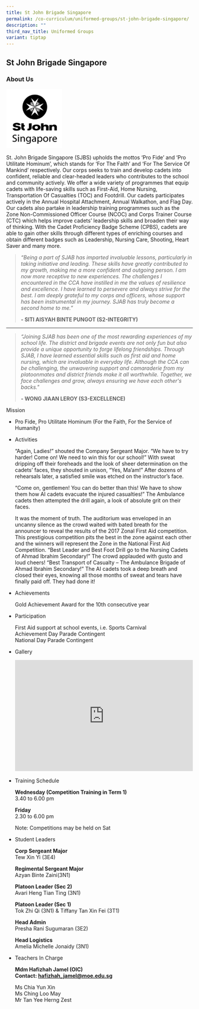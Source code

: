 ```yaml
---
title: St John Brigade Singapore
permalink: /co-curriculum/uniformed-groups/st-john-brigade-singapore/
description: ""
third_nav_title: Uniformed Groups
variant: tiptap
---
```

<h2>St John Brigade Singapore</h2>
<h3>About Us</h3>
<div class="isomer-image-wrapper">
<img style="width: 30%;" height="auto" width="100%" src="/images/sjbs.png">
</div>
<p>St. John Brigade Singapore (SJBS) upholds the mottos ‘Pro Fide’ and ‘Pro
Utilitate Hominum’, which stands for ‘For The Faith’ and ‘For The Service
Of Mankind’ respectively. Our corps seeks to train and develop cadets into
confident, reliable and clear-headed leaders who contributes to the school
and community actively. We offer a wide variety of programmes that equip
cadets with life-saving skills such as First-Aid, Home Nursing, Transportation
Of Casualties (TOC) and Footdrill. Our cadets participates actively in
the Annual Hospital Attachment, Annual Walkathon, and Flag Day. Our cadets
also partake in leadership training programmes such as the Zone Non-Commissioned
Officer Course (NCOC) and Corps Trainer Course (CTC) which helps improve
cadets’ leadership skills and broaden their way of thinking. With the Cadet
Proficiency Badge Scheme (CPBS), cadets are able to gain other skills through
different types of enriching courses and obtain different badges such as
Leadership, Nursing Care, Shooting, Heart Saver and many more.</p>
<blockquote>
<p><em>“Being a part of SJAB has imparted invaluable lessons, particularly in taking initiative and leading. These skills have greatly contributed to my growth, making me a more confident and outgoing person. I am now more receptive to new experiences. The challenges I encountered in the CCA have instilled in me the values of resilience and excellence. I have learned to persevere and always strive for the best. I am deeply grateful to my corps and officers, whose support has been instrumental in my journey. SJAB has truly become a second home to me.” </em>
</p>
<p><strong>- SITI AISYAH BINTE PUNGOT (S2-INTEGRITY)</strong>
</p>
</blockquote>
<p></p>
<hr>
<p></p>
<blockquote>
<p><em>“Joining SJAB has been one of the most rewarding experiences of my school life. The district and brigade events are not only fun but also provide a unique opportunity to forge lifelong friendships. Through SJAB, I have learned essential skills such as first aid and home nursing, which are invaluable in everyday life. Although the CCA can be challenging, the unwavering support and camaraderie from my platoonmates and district friends make it all worthwhile. Together, we face challenges and grow, always ensuring we have each other's backs."</em> 
</p>
<p><strong>- WONG JIAAN LEROY (S3-EXCELLENCE)</strong>
</p>
</blockquote>
<p></p>
<p>Mission</p>
<ul>
<li>
<p>Pro Fide, Pro Utilitate Hominum (For the Faith, For the Service of Humanity)</p>
</li>
<li>
<p>Activities</p>
<p>“Again, Ladies!” shouted the Company Sergeant Major. “We have to try harder!
Come on! We need to win this for our school!” With sweat dripping off their
foreheads and the look of sheer determination on the cadets’ faces, they
shouted in unison, “Yes, Ma’am!” After dozens of rehearsals later, a satisfied
smile was etched on the instructor’s face.</p>
<p>“Come on, gentlemen! You can do better than this! We have to show them
how AI cadets evacuate the injured casualties!” The Ambulance cadets then
attempted the drill again, a look of absolute grit on their faces.</p>
<p>It was the moment of truth. The auditorium was enveloped in an uncanny
silence as the crowd waited with bated breath for the announcer to reveal
the results of the 2017 Zonal First Aid competition. This prestigious competition
pits the best in the zone against each other and the winners will represent
the Zone in the National First Aid Competition. “Best Leader and Best Foot
Drill go to the Nursing Cadets of Ahmad Ibrahim Secondary!” The crowd applauded
with gusto and loud cheers! “Best Transport of Casualty – The Ambulance
Brigade of Ahmad Ibrahim Secondary!” The AI cadets took a deep breath and
closed their eyes, knowing all those months of sweat and tears have finally
paid off. They had done it!</p>
</li>
<li>
<p>Achievements</p>
<p>Gold Achievement Award for the 10th consecutive year</p>
</li>
<li>
<p>Participation</p>
<p>First Aid support at school events, i.e. Sports Carnival
<br>Achievement Day Parade Contingent
<br>National Day Parade Contingent</p>
</li>
<li>
<p>Gallery</p>
<div class="iframe-wrapper">
<iframe height="299" width="480" allowfullscreen="true" frameborder="0" src="https://docs.google.com/presentation/d/e/2PACX-1vQfdbK7NXIudaT_0LZX-s82NlqE3DDJIv-tjTF8CBWjhPhKUFiOHq87NAD_b66gWIScYDm-sDM3gCNZ/embed?start=false&amp;loop=false&amp;delayms=5000"></iframe>
</div>
</li>
<li>
<p>Training Schedule</p>
<p><strong>Wednesday (Competition Training in Term 1)<br></strong>3.40 to
6.00 pm</p>
<p><strong>Friday<br></strong>2.30 to 6.00 pm</p>
<p>Note: Competitions may be held on Sat</p>
</li>
<li>
<p>Student Leaders</p>
<p><strong>Corp Sergeant Major<br></strong>Tew Xin Yi (3E4)</p>
<p><strong>Regimental Sergeant Major<br></strong>Azyan Binte Zaini(3N1)</p>
<p><strong>Platoon Leader (Sec 2)<br></strong>Avari Heng Tian Ting&nbsp;(3N1)</p>
<p><strong>Platoon Leader (Sec 1)<br></strong>Tok Zhi Qi&nbsp;(3N1) &amp;&nbsp;Tiffany
Tan Xin Fei (3T1)</p>
<p><strong>Head Admin<br></strong>Presha Rani Sugumaran&nbsp;(3E2)</p>
<p><strong>Head Logistics<br></strong>Amelia Michelle Jonaidy (3N1)</p>
</li>
<li>
<p>Teachers In Charge</p>
<p><strong>Mdm Hafizhah Jamel (OIC)<br>Contact:&nbsp;<a href="mailto:hafizhah_jamel@moe.edu.sg" rel="noopener noreferrer nofollow" target="">hafizhah_jamel@moe.edu.sg</a></strong>
</p>
<p>Ms Chia Yun Xin
<br>Ms Ching Loo May
<br>Mr Tan Yee Herng Zest</p>
</li>
</ul>
<p></p>